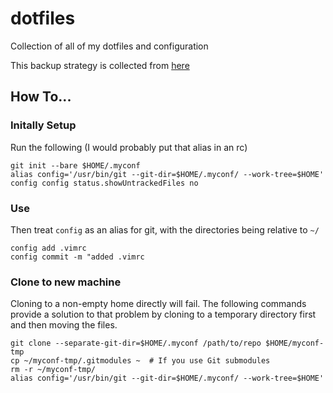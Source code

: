 # dotfiles
Collection of all of my dotfiles and configuration


This backup strategy is collected from [here](https://news.ycombinator.com/item?id=11071754)

## How To...
### Initally Setup
Run the following (I would probably put that alias in an rc)
```
git init --bare $HOME/.myconf
alias config='/usr/bin/git --git-dir=$HOME/.myconf/ --work-tree=$HOME'
config config status.showUntrackedFiles no
```
### Use
Then treat `config` as an alias for git, with the directories being relative to `~/`

```
config add .vimrc
config commit -m "added .vimrc
```
### Clone to new machine
Cloning to a non-empty home directly will fail. The following commands provide a solution to that problem by cloning to a temporary directory first and then moving the files.
```
git clone --separate-git-dir=$HOME/.myconf /path/to/repo $HOME/myconf-tmp
cp ~/myconf-tmp/.gitmodules ~  # If you use Git submodules
rm -r ~/myconf-tmp/
alias config='/usr/bin/git --git-dir=$HOME/.myconf/ --work-tree=$HOME'
```
